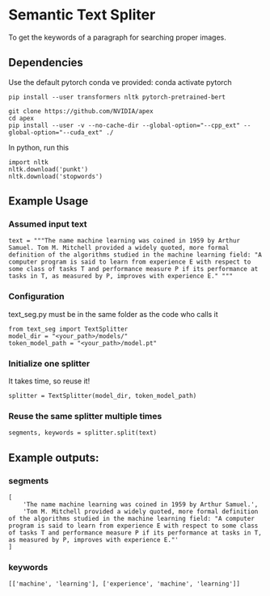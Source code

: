 # Semantic Text Spliter
To get the keywords of a paragraph for searching proper images.

## Dependencies
Use the default pytorch conda ve provided: conda activate pytorch
```
pip install --user transformers nltk pytorch-pretrained-bert

git clone https://github.com/NVIDIA/apex
cd apex
pip install --user -v --no-cache-dir --global-option="--cpp_ext" --global-option="--cuda_ext" ./
```
In python, run this
```
import nltk
nltk.download('punkt')
nltk.download('stopwords')
```

##            Example Usage           
### Assumed input text  
```
text = """The name machine learning was coined in 1959 by Arthur Samuel. Tom M. Mitchell provided a widely quoted, more formal definition of the algorithms studied in the machine learning field: "A computer program is said to learn from experience E with respect to some class of tasks T and performance measure P if its performance at tasks in T, as measured by P, improves with experience E." """
```

### Configuration
text_seg.py must be in the same folder as the code who calls it
```
from text_seg import TextSplitter
model_dir = "<your_path>/models/"
token_model_path = "<your_path>/model.pt"
```

### Initialize one splitter
It takes time, so reuse it!
```
splitter = TextSplitter(model_dir, token_model_path) 
```

### Reuse the same splitter multiple times
```
segments, keywords = splitter.split(text)
```
## Example outputs:

### segments
```
[
	'The name machine learning was coined in 1959 by Arthur Samuel.', 
	'Tom M. Mitchell provided a widely quoted, more formal definition of the algorithms studied in the machine learning field: "A computer program is said to learn from experience E with respect to some class of tasks T and performance measure P if its performance at tasks in T, as measured by P, improves with experience E."'
]

```

### keywords
```
[['machine', 'learning'], ['experience', 'machine', 'learning']]
```